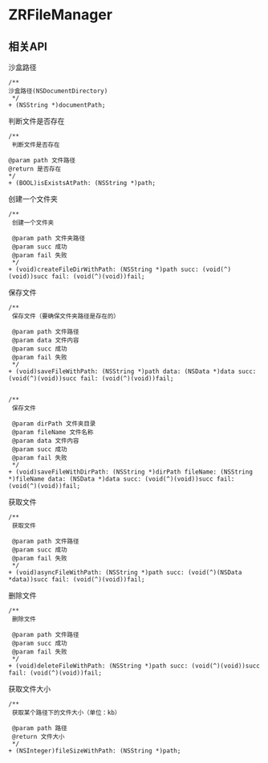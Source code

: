# ZRFileManager

## 相关API
沙盒路径

 	/**
 	沙盒路径(NSDocumentDirectory)
	 */
	+ (NSString *)documentPath;

判断文件是否存在

	/**
	 判断文件是否存在
 
 	@param path 文件路径
 	@return 是否存在
 	*/
	+ (BOOL)isExistsAtPath: (NSString *)path;

创建一个文件夹

	/**
	 创建一个文件夹
 
	 @param path 文件夹路径
	 @param succ 成功
	 @param fail 失败
	 */
	+ (void)createFileDirWithPath: (NSString *)path succ: (void(^)(void))succ fail: (void(^)(void))fail;

保存文件

	/**
	 保存文件（要确保文件夹路径是存在的）
 
	 @param path 文件路径
	 @param data 文件内容
	 @param succ 成功
	 @param fail 失败
	 */
	+ (void)saveFileWithPath: (NSString *)path data: (NSData *)data succ: (void(^)(void))succ fail: (void(^)(void))fail;


	/**
	 保存文件
 
	 @param dirPath 文件夹目录
	 @param fileName 文件名称
	 @param data 文件内容
	 @param succ 成功
	 @param fail 失败
	 */
	+ (void)saveFileWithDirPath: (NSString *)dirPath fileName: (NSString *)fileName data: (NSData *)data succ: (void(^)(void))succ fail: (void(^)(void))fail;

获取文件

	/**
	 获取文件
 
	 @param path 文件路径
	 @param succ 成功
	 @param fail 失败
	 */
	+ (void)asyncFileWithPath: (NSString *)path succ: (void(^)(NSData *data))succ fail: (void(^)(void))fail;

删除文件

	/**
	 删除文件
 
	 @param path 文件路径
	 @param succ 成功
	 @param fail 失败
	 */
	+ (void)deleteFileWithPath: (NSString *)path succ: (void(^)(void))succ fail: (void(^)(void))fail;

获取文件大小

	/**
	 获取某个路径下的文件大小（单位：kb）
 
	 @param path 路径
	 @return 文件大小
	 */
	+ (NSInteger)fileSizeWithPath: (NSString *)path;


